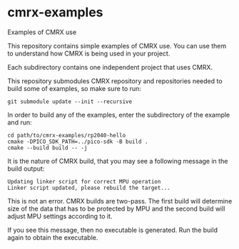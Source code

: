# cmrx-examples
Examples of CMRX use

This repository contains simple examples of CMRX use. You can use them to understand how CMRX is being used in your project.

Each subdirectory contains one independent project that uses CMRX.

This repository submodules CMRX repository and repositories needed to build some of examples, so make sure to run:

~~~~~~~~~~~~
git submodule update --init --recursive
~~~~~~~~~~~~

In order to build any of the examples, enter the subdirectory of the example and run:

~~~~~~~~~~~~
cd path/to/cmrx-examples/rp2040-hello
cmake -DPICO_SDK_PATH=../pico-sdk -B build .
cmake --build build -- -j
~~~~~~~~~~~~

It is the nature of CMRX build, that you may see a following message in the build output:
~~~~~~~~~~~~
Updating linker script for correct MPU operation
Linker script updated, please rebuild the target...
~~~~~~~~~~~~
This is not an error. CMRX builds are two-pass. The first build will determine size of the data
that has to be protected by MPU and the second build will adjust MPU settings according to it.

If you see this message, then no executable is generated. Run the build again to obtain
the executable.
